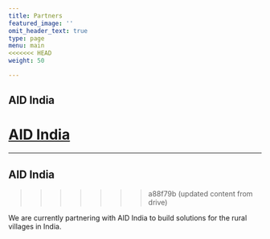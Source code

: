 ```yaml
---
title: Partners
featured_image: ''
omit_header_text: true
type: page
menu: main
<<<<<<< HEAD
weight: 50

---
```


## AID India 
[AID India](https://aidindia.in/)
=======
---

## AID India 
>>>>>>> a88f79b (updated content from drive)

We are currently partnering with AID India to build solutions for the rural villages in India. 